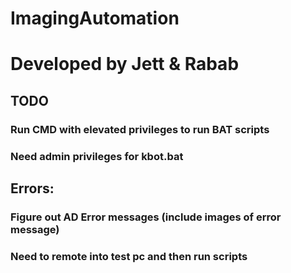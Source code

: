 # ImagingAutomation
#
# Developed by Jett & Rabab

## TODO
### Run CMD with elevated privileges to run BAT scripts
### Need admin privileges for kbot.bat

## Errors:
### Figure out AD Error messages (include images of error message)
### Need to remote into test pc and then run scripts
